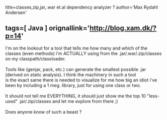 title=classes,zip,jar,.war et.al dependency analyzer ?
author='Max Rydahl Andersen'

tags=[ Java ]
orignallink='http://blog.xam.dk/?p=14'
---
<div><p>I'm on the lookout for a tool that tells me how many and which of the classes (even methods) i'm ACTUALLY using from the .jar/.war/.zip/classes on my classpath/classloader.<br><br>
Tools like (genjar, pack, etc.) can generate the smallest possible .jar (derived on static analysis). I think the machinery in such a tool<br>
is the exact same there is needed to visualize for me how big an idiot i've been by including a 1 meg. library, just for using one class or two.<br><br>
It should not tell me EVERYTHING, it should just show me the top 10 "less-used" .jar/.zip/classes and let me explore from there ;)<br><br>
Does anyone know of such a beast ?</p></div>
